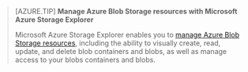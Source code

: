 > [AZURE.TIP] **Manage Azure Blob Storage resources with Microsoft Azure Storage Explorer**
> 
> Microsoft Azure Storage Explorer enables you to [manage Azure Blob Storage resources](../articles/vs-azure-tools-storage-explorer-blobs.md), including the ability to visually create, read, update, and delete blob containers and blobs, as well as manage access to your blobs containers and blobs.

<!--HONumber=Sep16_HO4-->


